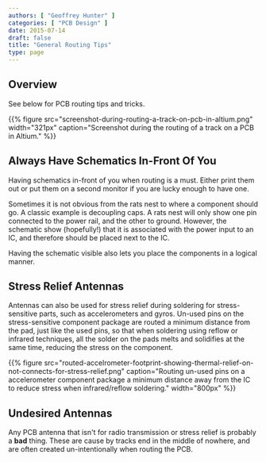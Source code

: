 ```yaml
---
authors: [ "Geoffrey Hunter" ]
categories: [ "PCB Design" ]
date: 2015-07-14
draft: false
title: "General Routing Tips"
type: page
---
```


## Overview

See below for PCB routing tips and tricks.

{{% figure src="screenshot-during-routing-a-track-on-pcb-in-altium.png" width="321px" caption="Screenshot during the routing of a track on a PCB in Altium."  %}}

## Always Have Schematics In-Front Of You

Having schematics in-front of you when routing is a must. Either print them out or put them on a second monitor if you are lucky enough to have one.

Sometimes it is not obvious from the rats nest to where a component should go. A classic example is decoupling caps. A rats nest will only show one pin connected to the power rail, and the other to ground. However, the schematic show (hopefully!) that it is associated with the power input to an IC, and therefore should be placed next to the IC. 

Having the schematic visible also lets you place the components in a logical manner.

## Stress Relief Antennas

Antennas can also be used for stress relief during soldering for stress-sensitive parts, such as accelerometers and gyros. Un-used pins on the stress-sensitive component package are routed a minimum distance from the pad, just like the used pins, so that when soldering using reflow or infrared techniques, all the solder on the pads melts and solidifies at the same time, reducing the stress on the component.

{{% figure src="routed-accelrometer-footprint-showing-thermal-relief-on-not-connects-for-stress-relief.png" caption="Routing un-used pins on a accelerometer component package a minimum distance away from the IC to reduce stress when infrared/reflow soldering."  width="800px" %}}

## Undesired Antennas

Any PCB antenna that isn't for radio transmission or stress relief is probably a **bad** thing. These are cause by tracks end in the middle of nowhere, and are often created un-intentionally when routing the PCB.